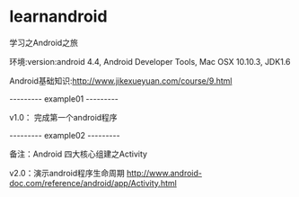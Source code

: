 # learnandroid
学习之Android之旅

环境:version:android 4.4, Android Developer Tools, Mac OSX 10.10.3, JDK1.6

Android基础知识:http://www.jikexueyuan.com/course/9.html

--------- example01 ---------

v1.0： 完成第一个android程序

--------- example02 ---------

备注：Android 四大核心组建之Activity

v2.0：演示android程序生命周期 http://www.android-doc.com/reference/android/app/Activity.html

